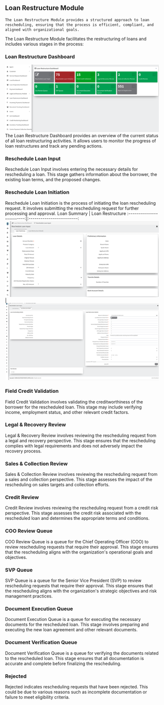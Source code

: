 <!-- include: header.md -->
## Loan Restructure Module

    The Loan Restructure Module provides a structured approach to loan rescheduling, ensuring that the process is efficient, compliant, and aligned with organizational goals.

The Loan Restructure Module facilitates the restructuring of loans and includes various stages in the process:

### Loan Restructure Dashboard
![LOAN_ORG_DB](files/loans/restructure/loanRestructureDB.png)
The Loan Restructure Dashboard provides an overview of the current status of all loan restructuring activities. It allows users to monitor the progress of loan restructures and track any pending actions.

### Reschedule Loan Input
Reschedule Loan Input involves entering the necessary details for rescheduling a loan. This stage gathers information about the borrower, the existing loan terms, and the proposed changes.

### Reschedule Loan Initiation
Reschedule Loan Initiation is the process of initiating the loan rescheduling request. It involves submitting the rescheduling request for further processing and approval.
Loan Summary             |  Loan Restructure
:-------------------------:|:-------------------------:
![LOAN_ORG_DB](files/loans/restructure/lrSummary.png)  |  ![LOAN_ORG_DB](files/loans/restructure/lrForm.png)


### Field Credit Validation
Field Credit Validation involves validating the creditworthiness of the borrower for the rescheduled loan. This stage may include verifying income, employment status, and other relevant credit factors.

### Legal & Recovery Review
Legal & Recovery Review involves reviewing the rescheduling request from a legal and recovery perspective. This stage ensures that the rescheduling complies with legal requirements and does not adversely impact the recovery process.

### Sales & Collection Review
Sales & Collection Review involves reviewing the rescheduling request from a sales and collection perspective. This stage assesses the impact of the rescheduling on sales targets and collection efforts.

### Credit Review
Credit Review involves reviewing the rescheduling request from a credit risk perspective. This stage assesses the credit risk associated with the rescheduled loan and determines the appropriate terms and conditions.

### COO Review Queue
COO Review Queue is a queue for the Chief Operating Officer (COO) to review rescheduling requests that require their approval. This stage ensures that the rescheduling aligns with the organization's operational goals and objectives.

### SVP Queue
SVP Queue is a queue for the Senior Vice President (SVP) to review rescheduling requests that require their approval. This stage ensures that the rescheduling aligns with the organization's strategic objectives and risk management practices.

### Document Execution Queue
Document Execution Queue is a queue for executing the necessary documents for the rescheduled loan. This stage involves preparing and executing the new loan agreement and other relevant documents.

### Document Verification Queue
Document Verification Queue is a queue for verifying the documents related to the rescheduled loan. This stage ensures that all documentation is accurate and complete before finalizing the rescheduling.

### Rejected
Rejected indicates rescheduling requests that have been rejected. This could be due to various reasons such as incomplete documentation or failure to meet eligibility criteria.


